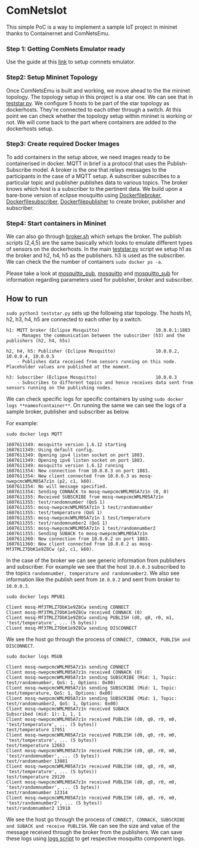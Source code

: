 # ComNetsIot
This simple PoC is a way to implement a sample IoT project in mininet thanks to Containernet and ComNetsEmu.


### Step 1: Getting ComNets Emulator ready
  Use the guide at this [link](https://git.comnets.net/public-repo/comnetsemu) to setup comnets emulator.

### Step2: Setup Mininet Topology
  Once ComNetsEmu is built and working, we move ahead to the the mininet topology. The topology setup in this project is a star one. We can see that in [teststar.py](https://github.com/Nibamot/ComNetsIot/blob/master/teststar.py). We configure 5 hosts to be part of the star topology as  dockerhosts. They're connected to each other through a switch. At this point we can check whether the topology setup within mininet is working or not. We will come back to the part where containers are added to the dockerhosts setup.

### Step3: Create required Docker Images
  To add containers in the setup above, we need images ready to be containerised in docker. MQTT in brief is a protocol that uses the Publish-Subscribe model. A broker is the one that relays messages to the participants in the case of a MQTT setup. A subscriber subscribes to a particular topic and publisher publishes data to various topics. The broker knows which host is a subscriber to the pertinent data. We build upon a bare-bone version of eclipse mosquitto using [Dockerfilebroker](https://github.com/Nibamot/ComNetsIot/blob/master/Dockerfilebroker), [Dockerfilesubscriber](https://github.com/Nibamot/ComNetsIot/blob/master/Dockerfilesubscriber), [Dockerfilepublisher](https://github.com/Nibamot/ComNetsIot/blob/master/Dockerfilepublisher) to create broker, publisher and subscriber.


### Step4: Start containers in Mininet
  We can also go through [broker.sh](https://github.com/Nibamot/ComNetsIot/blob/master/broker.sh) which setups the broker. The publish scripts (2,4,5) are the same basically which looks to emulate different types of sensors on the dockerhosts.
  In the main [teststar.py](https://github.com/Nibamot/ComNetsIot/blob/master/teststar.py) script we setup h1 as the broker and h2, h4, h5 as the publishers. h3 is used as the subscriber.
  We can check the the number of containers `sudo docker ps -a`.   


  Please take a look at [mosquitto_pub](https://mosquitto.org/man/mosquitto_pub-1.html), [mosquitto](https://mosquitto.org/man/mosquitto-8.html) and [mosquitto_sub](https://mosquitto.org/man/mosquitto_sub-1.html) for information regarding parameters used for  publisher, broker and subscriber.  


## How to run
`sudo python3 teststar.py` sets up the following star topology. The hosts h1, h2, h3, h4, h5 are connected to each other by a switch.

```text
h1: MQTT broker (Eclipse Mosquitto)                     10.0.0.1:1883        
    - Manages the communication between the subscriber (h3) and the publishers (h2, h4, h5s)

h2, h4, h5: Publisher (Eclipse Mosquitto)               10.0.0.2, 10.0.0.4, 10.0.0.5     
    - Publishes data received from sensors running on this node. Placeholder values are published at the moment.

h3: Subscriber (Eclipse Mosquitto)                      10.0.0.3
    - Subscribes to different topics and hence receives data sent from sensors running on the publishing nodes.
```


We can check specific logs for specific containers by using `sudo docker logs **nameofcontainer**`.
On running the same we can see the logs of a sample broker, publisher and subscriber as below.

For example:

`sudo docker logs MQTT`
```text
1607611349: mosquitto version 1.6.12 starting
1607611349: Using default config.
1607611349: Opening ipv4 listen socket on port 1883.
1607611349: Opening ipv6 listen socket on port 1883.
1607611349: mosquitto version 1.6.12 running
1607611354: New connection from 10.0.0.3 on port 1883.
1607611354: New client connected from 10.0.0.3 as mosq-nwepcmcWMLM05A7z1n (p2, c1, k60).
1607611354: No will message specified.
1607611354: Sending CONNACK to mosq-nwepcmcWMLM05A7z1n (0, 0)
1607611355: Received SUBSCRIBE from mosq-nwepcmcWMLM05A7z1n
1607611355: test/randomnumber (QoS 1)
1607611355: mosq-nwepcmcWMLM05A7z1n 1 test/randomnumber
1607611355: test/temperature (QoS 1)
1607611355: mosq-nwepcmcWMLM05A7z1n 1 test/temperature
1607611355: test/randomnumber2 (QoS 1)
1607611355: mosq-nwepcmcWMLM05A7z1n 1 test/randomnumber2
1607611355: Sending SUBACK to mosq-nwepcmcWMLM05A7z1n
1607611360: New connection from 10.0.0.2 on port 1883.
1607611360: New client connected from 10.0.0.2 as mosq-Mf3TMLZ7DbK1e9Z8Cw (p2, c1, k60).
```


In the case of the broker we can see generic information from publishers and subscriber. For example we see that the host `10.0.0.3` subscribed to the topics `randomnumber, temperature and randomnumber2`. We also see information like the publish sent from `10.0.0.2` and sent from broker to `10.0.0.3`.   

`sudo docker logs MPUB1`

```text
Client mosq-Mf3TMLZ7DbK1e9Z8Cw sending CONNECT
Client mosq-Mf3TMLZ7DbK1e9Z8Cw received CONNACK (0)
Client mosq-Mf3TMLZ7DbK1e9Z8Cw sending PUBLISH (d0, q0, r0, m1, 'test/temperature', ... (5 bytes))
Client mosq-Mf3TMLZ7DbK1e9Z8Cw sending DISCONNECT
```

We see the host go through the process of `CONNECT, CONNACK, PUBLISH and DISCONNECT`.

`sudo docker logs MSUB`
```text
Client mosq-nwepcmcWMLM05A7z1n sending CONNECT
Client mosq-nwepcmcWMLM05A7z1n received CONNACK (0)
Client mosq-nwepcmcWMLM05A7z1n sending SUBSCRIBE (Mid: 1, Topic: test/randomnumber, QoS: 1, Options: 0x00)
Client mosq-nwepcmcWMLM05A7z1n sending SUBSCRIBE (Mid: 1, Topic: test/temperature, QoS: 1, Options: 0x00)
Client mosq-nwepcmcWMLM05A7z1n sending SUBSCRIBE (Mid: 1, Topic: test/randomnumber2, QoS: 1, Options: 0x00)
Client mosq-nwepcmcWMLM05A7z1n received SUBACK
Subscribed (mid: 1): 1, 1, 1
Client mosq-nwepcmcWMLM05A7z1n received PUBLISH (d0, q0, r0, m0, 'test/temperature', ... (5 bytes))
test/temperature 17951
Client mosq-nwepcmcWMLM05A7z1n received PUBLISH (d0, q0, r0, m0, 'test/temperature', ... (5 bytes))
test/temperature 12663
Client mosq-nwepcmcWMLM05A7z1n received PUBLISH (d0, q0, r0, m0, 'test/randomnumber', ... (5 bytes))
test/randomnumber 13081
Client mosq-nwepcmcWMLM05A7z1n received PUBLISH (d0, q0, r0, m0, 'test/temperature', ... (5 bytes))
test/temperature 29120
Client mosq-nwepcmcWMLM05A7z1n received PUBLISH (d0, q0, r0, m0, 'test/randomnumber', ... (5 bytes))
test/randomnumber 12314
Client mosq-nwepcmcWMLM05A7z1n received PUBLISH (d0, q0, r0, m0, 'test/randomnumber2', ... (5 bytes))
test/randomnumber2 13910
```

We see the host go through the process of `CONNECT, CONNACK, SUBSCRIBE and SUBACK and receive PUBLISH`. We can see the size and value of the message received through the broker from the publishers.
We can save these logs using [logs script](https://github.com/Nibamot/ComNetsIot/blob/master/logs.sh) to get respective mosquitto component logs.
